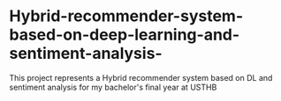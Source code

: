 # Hybrid-recommender-system-based-on-deep-learning-and-sentiment-analysis-
This project represents a Hybrid recommender system based on DL and sentiment analysis for my bachelor's final year at  USTHB 

